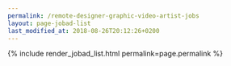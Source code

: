 ```yaml
---
permalink: /remote-designer-graphic-video-artist-jobs
layout: page-jobad-list
last_modified_at: 2018-08-26T20:12:26+0200
---
```

{% include render_jobad_list.html permalink=page.permalink %}
